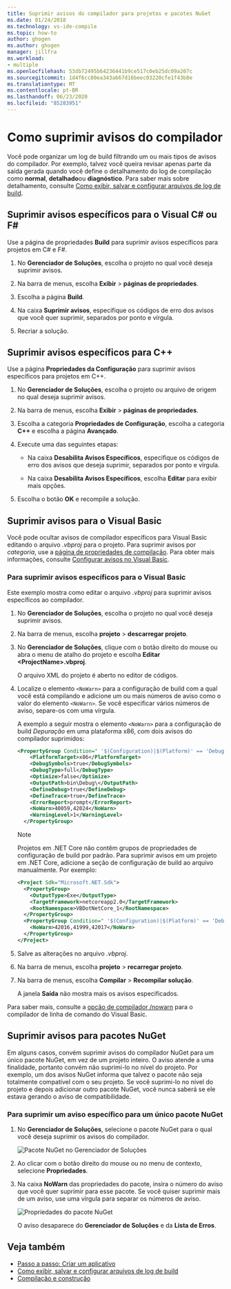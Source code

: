 ```yaml
---
title: Suprimir avisos do compilador para projetos e pacotes NuGet
ms.date: 01/24/2018
ms.technology: vs-ide-compile
ms.topic: how-to
author: ghogen
ms.author: ghogen
manager: jillfra
ms.workload:
- multiple
ms.openlocfilehash: 53db72495b64236441b9ce517c0eb25dc09a207c
ms.sourcegitcommit: 1d4f6cc80ea343a667d16beec03220cfe1f43b8e
ms.translationtype: MT
ms.contentlocale: pt-BR
ms.lasthandoff: 06/23/2020
ms.locfileid: "85283951"
---
```

# <a name="how-to-suppress-compiler-warnings"></a>Como suprimir avisos do compilador

Você pode organizar um log de build filtrando um ou mais tipos de avisos do compilador. Por exemplo, talvez você queira revisar apenas parte da saída gerada quando você define o detalhamento do log de compilação como **normal**, **detalhado**ou **diagnóstico**. Para saber mais sobre detalhamento, consulte [Como exibir, salvar e configurar arquivos de log de build](../ide/how-to-view-save-and-configure-build-log-files.md).

## <a name="suppress-specific-warnings-for-visual-c-or-f"></a>Suprimir avisos específicos para o Visual C# ou F\#

Use a página de propriedades **Build** para suprimir avisos específicos para projetos em C# e F#.

1. No **Gerenciador de Soluções**, escolha o projeto no qual você deseja suprimir avisos.

1. Na barra de menus, escolha **Exibir**  >  **páginas de propriedades**.

1. Escolha a página **Build**.

1. Na caixa **Suprimir avisos**, especifique os códigos de erro dos avisos que você quer suprimir, separados por ponto e vírgula.

1. Recriar a solução.

## <a name="suppress-specific-warnings-for-c"></a>Suprimir avisos específicos para C++

Use a página **Propriedades da Configuração** para suprimir avisos específicos para projetos em C++.

1. No **Gerenciador de Soluções**, escolha o projeto ou arquivo de origem no qual deseja suprimir avisos.

1. Na barra de menus, escolha **Exibir**  >  **páginas de propriedades**.

1. Escolha a categoria **Propriedades de Configuração**, escolha a categoria **C++** e escolha a página **Avançado**.

1. Execute uma das seguintes etapas:

    - Na caixa **Desabilita Avisos Específicos**, especifique os códigos de erro dos avisos que deseja suprimir, separados por ponto e vírgula.

    - Na caixa **Desabilita Avisos Específicos**, escolha **Editar** para exibir mais opções.

1. Escolha o botão **OK** e recompile a solução.

## <a name="suppress-warnings-for-visual-basic"></a>Suprimir avisos para o Visual Basic

Você pode ocultar avisos de compilador específicos para Visual Basic editando o arquivo *.vbproj* para o projeto. Para suprimir avisos por *categoria*, use a [página de propriedades de compilação](../ide/reference/compile-page-project-designer-visual-basic.md). Para obter mais informações, consulte [Configurar avisos no Visual Basic](../ide/configuring-warnings-in-visual-basic.md).

### <a name="to-suppress-specific-warnings-for-visual-basic"></a>Para suprimir avisos específicos para o Visual Basic

Este exemplo mostra como editar o arquivo *.vbproj* para suprimir avisos específicos ao compilador.

1. No **Gerenciador de Soluções**, escolha o projeto no qual você deseja suprimir avisos.

1. Na barra de menus, escolha **projeto**  >  **descarregar projeto**.

1. No **Gerenciador de Soluções**, clique com o botão direito do mouse ou abra o menu de atalho do projeto e escolha **Editar \<ProjectName>.vbproj**.

    O arquivo XML do projeto é aberto no editor de códigos.

1. Localize o elemento `<NoWarn>` para a configuração de build com a qual você está compilando e adicione um ou mais números de aviso como o valor do elemento `<NoWarn>`. Se você especificar vários números de aviso, separe-os com uma vírgula.

     A exemplo a seguir mostra o elemento `<NoWarn>` para a configuração de build *Depuração* em uma plataforma x86, com dois avisos do compilador suprimidos:

    ```xml
    <PropertyGroup Condition=" '$(Configuration)|$(Platform)' == 'Debug|x86' ">
        <PlatformTarget>x86</PlatformTarget>
        <DebugSymbols>true</DebugSymbols>
        <DebugType>full</DebugType>
        <Optimize>false</Optimize>
        <OutputPath>bin\Debug\</OutputPath>
        <DefineDebug>true</DefineDebug>
        <DefineTrace>true</DefineTrace>
        <ErrorReport>prompt</ErrorReport>
        <NoWarn>40059,42024</NoWarn>
        <WarningLevel>1</WarningLevel>
      </PropertyGroup>
    ```

   > [!NOTE]
   > Projetos em .NET Core não contêm grupos de propriedades de configuração de build por padrão. Para suprimir avisos em um projeto em .NET Core, adicione a seção de configuração de build ao arquivo manualmente. Por exemplo:
   >
   > ```xml
   > <Project Sdk="Microsoft.NET.Sdk">
   >   <PropertyGroup>
   >     <OutputType>Exe</OutputType>
   >     <TargetFramework>netcoreapp2.0</TargetFramework>
   >     <RootNamespace>VBDotNetCore_1</RootNamespace>
   >   </PropertyGroup>
   >   <PropertyGroup Condition=" '$(Configuration)|$(Platform)' == 'Debug|AnyCPU' ">
   >     <NoWarn>42016,41999,42017</NoWarn>
   >   </PropertyGroup>
   > </Project>
   > ```

1. Salve as alterações no arquivo *.vbproj*.

1. Na barra de menus, escolha **projeto**  >  **recarregar projeto**.

1. Na barra de menus, escolha **Compilar**  >  **Recompilar solução**.

    A janela **Saída** não mostra mais os avisos especificados.

Para saber mais, consulte a [opção de compilador /nowarn](/dotnet/visual-basic/reference/command-line-compiler/nowarn) para o compilador de linha de comando do Visual Basic.

## <a name="suppress-warnings-for-nuget-packages"></a>Suprimir avisos para pacotes NuGet

Em alguns casos, convém suprimir avisos do compilador NuGet para um único pacote NuGet, em vez de um projeto inteiro. O aviso atende a uma finalidade, portanto convém não suprimi-lo no nível do projeto. Por exemplo, um dos avisos NuGet informa que talvez o pacote não seja totalmente compatível com o seu projeto. Se você suprimi-lo no nível do projeto e depois adicionar outro pacote NuGet, você nunca saberá se ele estava gerando o aviso de compatibilidade.

### <a name="to-suppress-a-specific-warning-for-a-single-nuget-package"></a>Para suprimir um aviso específico para um único pacote NuGet

1. No **Gerenciador de Soluções**, selecione o pacote NuGet para o qual você deseja suprimir os avisos do compilador.

   ![Pacote NuGet no Gerenciador de Soluções](media/nuget-package-with-warning.png)

1. Ao clicar com o botão direito do mouse ou no menu de contexto, selecione **Propriedades**.

1. Na caixa **NoWarn** das propriedades do pacote, insira o número do aviso que você quer suprimir para esse pacote. Se você quiser suprimir mais de um aviso, use uma vírgula para separar os números de aviso.

   ![Propriedades do pacote NuGet](media/nuget-properties-nowarn.png)

   O aviso desaparece do **Gerenciador de Soluções** e da **Lista de Erros**.

## <a name="see-also"></a>Veja também

- [Passo a passo: Criar um aplicativo](../ide/walkthrough-building-an-application.md)
- [Como exibir, salvar e configurar arquivos de log de build](../ide/how-to-view-save-and-configure-build-log-files.md)
- [Compilação e construção](../ide/compiling-and-building-in-visual-studio.md)
